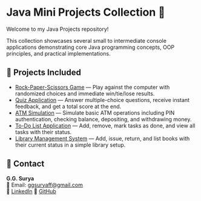 # Java Mini Projects Collection 🚀

Welcome to my Java Projects repository!

This collection showcases several small to intermediate console applications demonstrating core Java programming concepts, OOP principles, and practical implementations.

## 📁 Projects Included

- [Rock-Paper-Scissors Game](https://github.com/ggsurya/Java-Projects/blob/main/1.%20Rock-Paper-Scissors%20Game/README.md) — Play against the computer with randomized choices and immediate win/tie/lose results.
- [Quiz Application](https://github.com/ggsurya/Java-Projects/blob/main/2.%20Quiz%20Application/README.md) — Answer multiple-choice questions, receive instant feedback, and get a total score at the end.
- [ATM Simulation](https://github.com/ggsurya/Java-Projects/blob/main/3.%20ATM%20Simulation/README.md) — Simulate basic ATM operations including PIN authentication, checking balance, depositing, and withdrawing money.
- [To-Do List Application](https://github.com/ggsurya/Java-Projects/blob/main/4.%20To-Do%20List%20Application/README.md) — Add, remove, mark tasks as done, and view all tasks with their status.
- [Library Management System](https://github.com/ggsurya/Java-Projects/blob/main/5.%20Library%20Management%20System/README.md) — Add, issue, return, and list books with their current status in a simple library setup.

## 📩 Contact
**G.G. Surya**  
📧 Email: ggsuryaff@gmail.com  
🔗 [LinkedIn](https://www.linkedin.com/in/g-g-surya-5aa9312b4)
🔗 [GitHub](https://github.com/ggsurya)
